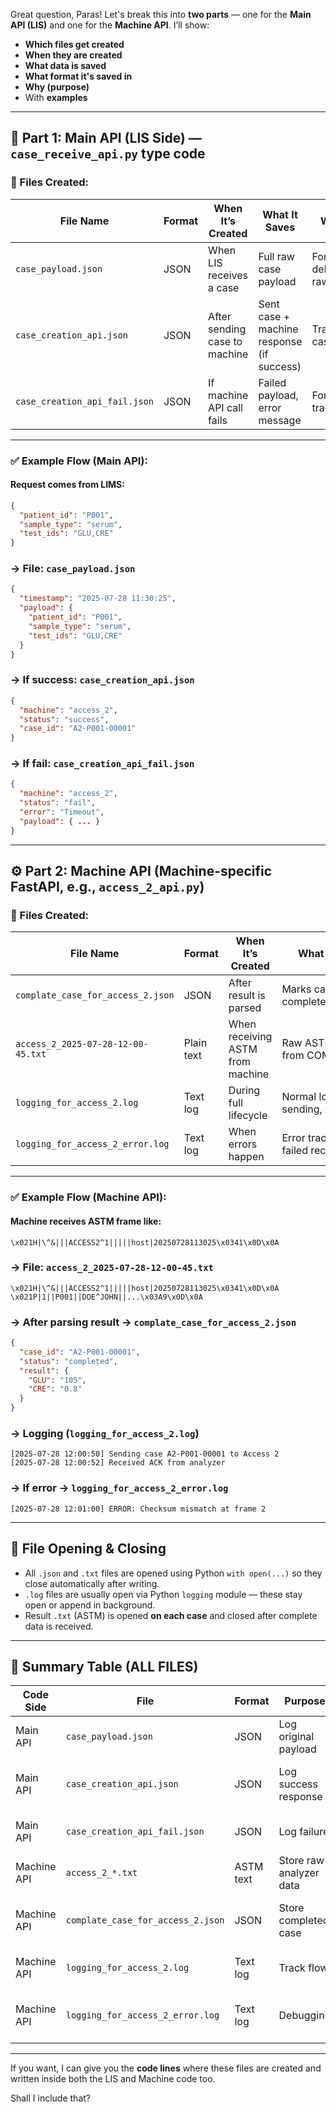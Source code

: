 Great question, Paras! Let's break this into **two parts** — one for the **Main API (LIS)** and one for the **Machine API**. I’ll show:

* **Which files get created**
* **When they are created**
* **What data is saved**
* **What format it's saved in**
* **Why (purpose)**
* With **examples**

---

## 🧠 Part 1: **Main API (LIS Side)** — `case_receive_api.py` type code

### 📁 Files Created:

| File Name                     | Format | When It’s Created             | What It Saves                             | Why / Purpose                   |
| ----------------------------- | ------ | ----------------------------- | ----------------------------------------- | ------------------------------- |
| `case_payload.json`           | JSON   | When LIS receives a case      | Full raw case payload                     | For debugging/logging raw input |
| `case_creation_api.json`      | JSON   | After sending case to machine | Sent case + machine response (if success) | Tracking sent cases             |
| `case_creation_api_fail.json` | JSON   | If machine API call fails     | Failed payload, error message             | For retry/error tracing         |

---

### ✅ Example Flow (Main API):

#### Request comes from LIMS:

```json
{
  "patient_id": "P001",
  "sample_type": "serum",
  "test_ids": "GLU,CRE"
}
```

### → File: `case_payload.json`

```json
{
  "timestamp": "2025-07-28 11:30:25",
  "payload": {
    "patient_id": "P001",
    "sample_type": "serum",
    "test_ids": "GLU,CRE"
  }
}
```

### → If success: `case_creation_api.json`

```json
{
  "machine": "access_2",
  "status": "success",
  "case_id": "A2-P001-00001"
}
```

### → If fail: `case_creation_api_fail.json`

```json
{
  "machine": "access_2",
  "status": "fail",
  "error": "Timeout",
  "payload": { ... }
}
```

---

## ⚙️ Part 2: **Machine API** (Machine-specific FastAPI, e.g., `access_2_api.py`)

### 📁 Files Created:

| File Name                          | Format     | When It’s Created                | What It Saves                     | Why / Purpose     |
| ---------------------------------- | ---------- | -------------------------------- | --------------------------------- | ----------------- |
| `complate_case_for_access_2.json`  | JSON       | After result is parsed           | Marks case as complete/incomplete | Final case status |
| `access_2_2025-07-28-12-00-45.txt` | Plain text | When receiving ASTM from machine | Raw ASTM data from COM port       | For raw storage   |
| `logging_for_access_2.log`         | Text log   | During full lifecycle            | Normal logs: sending, ACK, status | Monitoring        |
| `logging_for_access_2_error.log`   | Text log   | When errors happen               | Error tracebacks, failed records  | Debugging         |

---

### ✅ Example Flow (Machine API):

#### Machine receives ASTM frame like:

```
\x021H|\^&|||ACCESS2^1|||||host|20250728113025\x0341\x0D\x0A
```

### → File: `access_2_2025-07-28-12-00-45.txt`

```text
\x021H|\^&|||ACCESS2^1|||||host|20250728113025\x0341\x0D\x0A
\x021P|1||P001||DOE^JOHN||...\x03A9\x0D\x0A
```

### → After parsing result → `complate_case_for_access_2.json`

```json
{
  "case_id": "A2-P001-00001",
  "status": "completed",
  "result": {
    "GLU": "105",
    "CRE": "0.8"
  }
}
```

### → Logging (`logging_for_access_2.log`)

```
[2025-07-28 12:00:50] Sending case A2-P001-00001 to Access 2
[2025-07-28 12:00:52] Received ACK from analyzer
```

### → If error → `logging_for_access_2_error.log`

```
[2025-07-28 12:01:00] ERROR: Checksum mismatch at frame 2
```

---

## 🔄 File Opening & Closing

* All `.json` and `.txt` files are opened using Python `with open(...)` so they close automatically after writing.
* `.log` files are usually open via Python `logging` module — these stay open or append in background.
* Result `.txt` (ASTM) is opened **on each case** and closed after complete data is received.

---

## 🧪 Summary Table (ALL FILES)

| Code Side   | File                              | Format    | Purpose                 | Example Event                        |
| ----------- | --------------------------------- | --------- | ----------------------- | ------------------------------------ |
| Main API    | `case_payload.json`               | JSON      | Log original payload    | LIMS sends a case                    |
| Main API    | `case_creation_api.json`          | JSON      | Log success response    | Machine API accepts case             |
| Main API    | `case_creation_api_fail.json`     | JSON      | Log failure             | Machine API times out                |
| Machine API | `access_2_*.txt`                  | ASTM text | Store raw analyzer data | Result comes in                      |
| Machine API | `complate_case_for_access_2.json` | JSON      | Store completed case    | Parser converts raw → result         |
| Machine API | `logging_for_access_2.log`        | Text log  | Track flow              | Case sent, ACK received              |
| Machine API | `logging_for_access_2_error.log`  | Text log  | Debugging               | If invalid frame / checksum mismatch |

---

If you want, I can give you the **code lines** where these files are created and written inside both the LIS and Machine code too.

Shall I include that?
